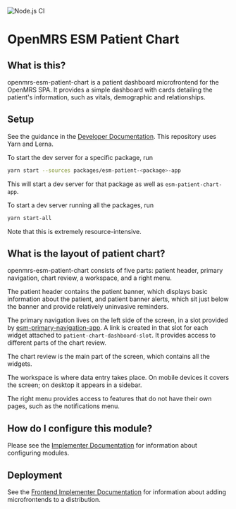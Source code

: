 ![Node.js CI](https://github.com/openmrs/openmrs-esm-patient-chart/workflows/Node.js%20CI/badge.svg)

# OpenMRS ESM Patient Chart

## What is this?

openmrs-esm-patient-chart is a patient dashboard microfrontend for the
OpenMRS SPA. It provides a simple dashboard with cards detailing the
patient's information, such as vitals, demographic and relationships.

## Setup

See the guidance in the [Developer Documentation](https://openmrs.github.io/openmrs-esm-core/#/getting_started/setup?id=developing-microfrontends-in-a-lerna-monorepo).
This repository uses Yarn and Lerna.

To start the dev server for a specific package, run

```bash
yarn start --sources packages/esm-patient-<package>-app
```

This will start a dev server for that package as well as `esm-patient-chart-app`.

To start a dev server running all the packages, run

```bash
yarn start-all
```

Note that this is extremely resource-intensive.

## What is the layout of patient chart?

openmrs-esm-patient-chart consists of five parts: patient header, primary navigation, chart review, a workspace, and a right menu.

The patient header contains the patient banner, which displays basic information about the patient,
and patient banner alerts, which sit just below the banner and provide relatively uninvasive reminders.

The primary navigation lives on the left side of the screen, in a slot provided by
[esm-primary-navigation-app](https://github.com/openmrs/openmrs-esm-core/tree/master/packages/apps/esm-primary-navigation-app).
A link is created in that slot for each widget attached to `patient-chart-dashboard-slot`.
It provides access to different parts of the chart review.

The chart review is the main part of the screen, which contains all the widgets.

The workspace is where data entry takes place. On mobile devices it covers the screen; on desktop it appears in a sidebar.

The right menu provides access to features that do not have their own pages, such as the notifications menu.

## How do I configure this module?

Please see the [Implementer Documentation](https://wiki.openmrs.org/display/projects/Frontend+3.0+Documentation+for+Implementers#Frontend3.0DocumentationforImplementers-Configuringtheapplication)
for information about configuring modules.

## Deployment

See the
[Frontend Implementer Documentation](https://wiki.openmrs.org/display/projects/Frontend+3.0+Documentation+for+Implementers)
for information about adding microfrontends to a distribution.
